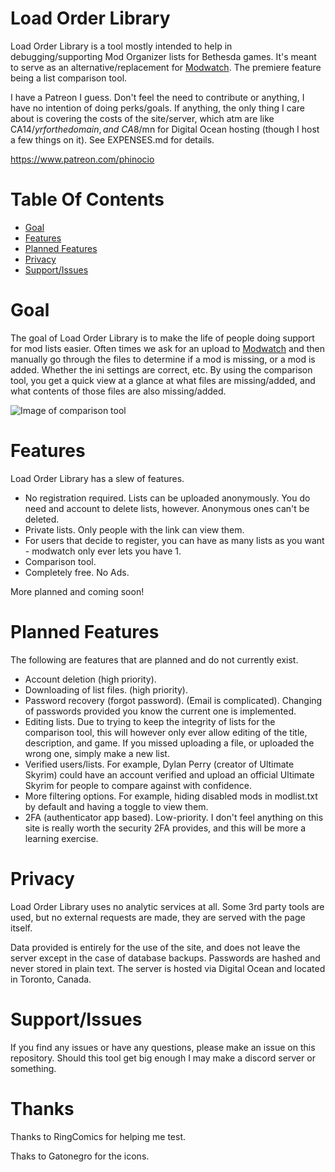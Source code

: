 # Load Order Library
Load Order Library is a tool mostly intended to help in debugging/supporting Mod Organizer lists for Bethesda games. It's meant to serve as an alternative/replacement for [Modwatch](https://modwat.ch/). The premiere feature being a list comparison tool. 

I have a Patreon I guess. Don't feel the need to contribute or anything, I have no intention of doing perks/goals. If anything, the only thing I care about is covering the costs of the site/server, which atm are like CA$14/yr for the domain, and ~CA$8/mn for Digital Ocean hosting (though I host a few things on it). See EXPENSES.md for details.

https://www.patreon.com/phinocio

# Table Of Contents

<!-- TOC -->

- [Goal](#goal)
- [Features](#features)
- [Planned Features](#planned-features)
- [Privacy](#privacy)
- [Support/Issues](#supportissues)

<!-- /TOC -->

# Goal

The goal of Load Order Library is to make the life of people doing support for mod lists easier. Often times we ask for an upload to [Modwatch](https://modwat.ch/) and then manually go through the files to determine if a mod is missing, or a mod is added. Whether the ini settings are correct, etc. By using the comparison tool, you get a quick view at a glance at what files are missing/added, and what contents of those files are also missing/added.

![Image of comparison tool](https://cdn.discordapp.com/attachments/577715234752430082/811766182856097802/unknown.png)

# Features

Load Order Library has a slew of features.

- No registration required. Lists can be uploaded anonymously. You do need and account to delete lists, however. Anonymous ones can't be deleted.
- Private lists. Only people with the link can view them.
- For users that decide to register, you can have as many lists as you want - modwatch only ever lets you have 1.
- Comparison tool.
- Completely free. No Ads.

More planned and coming soon!

# Planned Features 

The following are features that are planned and do not currently exist. 

- Account deletion (high priority).
- Downloading of list files. (high priority).
- Password recovery (forgot password). (Email is complicated). Changing of passwords provided you know the current one is implemented.
- Editing lists. Due to trying to keep the integrity of lists for the comparison tool, this will however only ever allow editing of the title, description, and game. If you missed uploading a file, or uploaded the wrong one, simply make a new list. 
- Verified users/lists. For example, Dylan Perry (creator of Ultimate Skyrim) could have an account verified and upload an official Ultimate Skyrim for people to compare against with confidence. 
- More filtering options. For example, hiding disabled mods in modlist.txt by default and having a toggle to view them.
- 2FA (authenticator app based). Low-priority. I don't feel anything on this site is really worth the security 2FA provides, and this will be more a learning exercise.

# Privacy

Load Order Library uses no analytic services at all. Some 3rd party tools are used, but no external requests are made, they are served with the page itself. 

Data provided is entirely for the use of the site, and does not leave the server except in the case of database backups. Passwords are hashed and never stored in plain text. The server is hosted via Digital Ocean and located in Toronto, Canada.

# Support/Issues

If you find any issues or have any questions, please make an issue on this repository. Should this tool get big enough I may make a discord server or something.

# Thanks

Thanks to RingComics for helping me test.

Thaks to Gatonegro for the icons. 